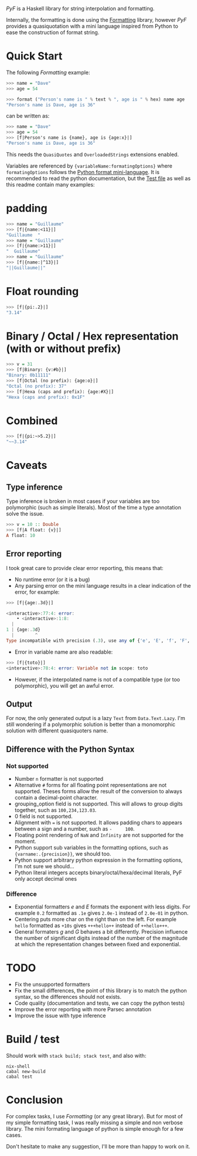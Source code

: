 *PyF* is a Haskell library for string interpolation and formatting.

Internally, the formatting is done using the [Formatting](https://hackage.haskell.org/package/formatting) library, however *PyF* provides a quasiquotation with a mini language inspired from Python to ease the construction of format string.

# Quick Start

The following *Formatting* example:

```haskell
>>> name = "Dave"
>>> age = 54

>>> format ("Person's name is " % text % ", age is " % hex) name age
"Person's name is Dave, age is 36"
```

can be written as:

```haskell
>>> name = "Dave"
>>> age = 54
>>> [f|Person's name is {name}, age is {age:x}|]
"Person's name is Dave, age is 36"
```

This needs the `QuasiQuotes` and `OverloadedStrings` extensions enabled.

Variables are referenced by `{variableName:formatingOptions}` where `formatingOptions` follows the [Python format mini-language](https://docs.python.org/3/library/string.html#formatspec). It is recommended to read the python documentation, but the [Test file](https://github.com/guibou/PyF/blob/master/test/Spec.hs) as well as this readme contain many examples:

# padding

```haskell
>>> name = "Guillaume"
>>> [f|{name:<11}|]
"Guillaume  "
>>> name = "Guillaume"
>>> [f|{name:>11}|]
"  Guillaume"
>>> name = "Guillaume"
>>> [f|{name:|^13}|]
"||Guillaume||"
```

# Float rounding

```haskell
>>> [f|{pi:.2}|]
"3.14"
```

# Binary / Octal / Hex representation (with or without prefix)

```haskell
>>> v = 31
>>> [f|Binary: {v:#b}|]
"Binary: 0b11111"
>>> [f|Octal (no prefix): {age:o}|]
"Octal (no prefix): 37"
>>> [f|Hexa (caps and prefix): {age:#X}|]
"Hexa (caps and prefix): 0x1F"
```

# Combined

```haskell
>>> [f|{pi:~>5.2}|]
"~~3.14"
```

# Caveats

## Type inference

Type inference is broken in most cases if your variables are too polymorphic (such as simple literals). Most of the time a type annotation solve the issue.

```haskell
>>> v = 10 :: Double
>>> [f|A float: {v}|]
A float: 10
```

## Error reporting

I took great care to provide clear error reporting, this means that:

- No runtime error (or it is a bug)
- Any parsing error on the mini language results in a clear indication of the error, for example:

```haskell
>>> [f|{age:.3d}|]

<interactive>:77:4: error:
    • <interactive>:1:8:
  |
1 | {age:.3d}
  |        ^
Type incompatible with precision (.3), use any of {'e', 'E', 'f', 'F', 'g', 'G', 'n', 's', '%'} or remove the precision field.
```

- Error in variable name are also readable:

```haskell
>>> [f|{toto}|]
<interactive>:78:4: error: Variable not in scope: toto
```

- However, if the interpolated name is not of a compatible type (or
  too polymorphic), you will get an awful error.

## Output

For now, the only generated output is a lazy `Text` from `Data.Text.Lazy`. I'm still wondering if a polymorphic solution is better than a monomorphic solution with different quasiquoters name.

## Difference with the Python Syntax

### Not supported

- Number `n` formatter is not supported
- Alternative `#` forms for all floating point representations are not supported. Theses forms allow the result of the conversion to always contain a decimal-point character.
- grouping_option field is not supported. This will allows to group digits together, such as `100,234,123.03`.
- 0 field is not supported.
- Alignment with `=` is not supported. It allows padding chars to appears between a sign and a number, such as `-     100`.
- Floating point rendering of `NaN` and `Infinity` are not supported for the moment.
- Python support sub variables in the formatting options, such as `{varname:.{precision}}`, we should too.
- Python support arbitrary python expression in the formatting options, I'm not sure we should...
- Python literal integers accepts binary/octal/hexa/decimal literals, PyF only accept decimal ones

### Difference

- Exponential formatters *e* and *E* formats the exponent with less digits. For example `0.2` formatted as `.1e` gives `2.0e-1` instead of `2.0e-01` in python.
- Centering puts more char on the right than on the left. For example `hello` formatted as `+10s` gives `+++hello++` instead of `++hello+++`.
- General formaters *g* and *G* behaves a bit differently. Precision influence the number of significant digits instead of the number of the magnitude at which the representation changes between fixed and exponential.

# TODO

- Fix the unsupported formatters
- Fix the small differences, the point of this library is to match the python syntax, so the differences should not exists.
- Code quality (documentation and tests, we can copy the python tests)
- Improve the error reporting with more Parsec annotation
- Improve the issue with type inference

# Build / test

Should work with `stack build; stack test`, and also with:

```shell
nix-shell
cabal new-build
cabal test
```

# Conclusion

For complex tasks, I use *Formatting* (or any great library). But for most of my simple formatting task, I was really missing a simple and non verbose library. The mini formating language of python is simple enough for a few cases.

Don't hesitate to make any suggestion, I'll be more than happy to work on it.
